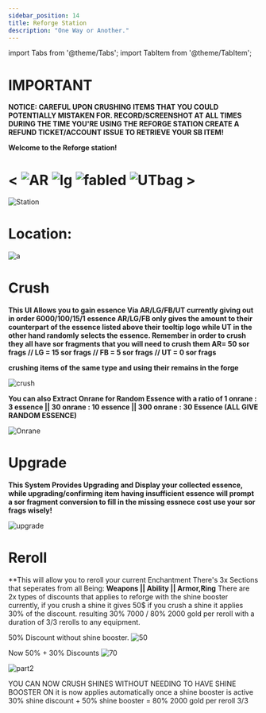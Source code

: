 ```yaml
---
sidebar_position: 14
title: Reforge Station
description: "One Way or Another."
---
```



import Tabs from '@theme/Tabs';
import TabItem from '@theme/TabItem';

<Tabs>
  <TabItem value="Reforge Station" label="Reforge Station" default>



# IMPORTANT


**NOTICE: CAREFUL UPON CRUSHING ITEMS THAT YOU COULD POTENTIALLY MISTAKEN FOR. RECORD/SCREENSHOT AT ALL TIMES DURING THE TIME YOU'RE USING THE REFORGE STATION CREATE A REFUND TICKET/ACCOUNT ISSUE TO RETRIEVE YOUR SB ITEM!**



**Welcome to the Reforge station!**

#  < ![AR](https://cdn.discordapp.com/attachments/1026159786313650256/1045182982090145843/Ancient_Relic_Bag.png)     ![lg](https://cdn.discordapp.com/attachments/1026159786313650256/1045193424116133948/Legendary_Bag.png)       ![fabled](https://cdn.discordapp.com/attachments/1187552567295758487/1204195119478087710/68747470733a2f2f63646e2e646973636f72646170702e636f6d2f6174746163686d656e74732f3832383331343738313739333737393734322f313130383538323632323435373735373730362f4641424c45444241472e706e67_1.png?ex=65d3d919&is=65c16419&hm=070bb11dc03f926309bc7ffab834f63a16aa8fc51082d7cc53c8ca79420812c1&)          ![UTbag](https://cdn.discordapp.com/attachments/1107378591026655272/1107460067399315627/adf.png) >

![Station](https://cdn.discordapp.com/attachments/1187552567295758487/1204192285760167936/image.png?ex=65d3d675&is=65c16175&hm=ff69ae153f806e7862b06fc5f8a9ff785412da074ba0d98ab6f5e95264d3de39&)

# Location:

![a](https://cdn.discordapp.com/attachments/1187552567295758487/1204192170815258694/loc.png?ex=65d3d65a&is=65c1615a&hm=c577ae596febd39101a6b57eb71233060f480ea2abea3c2633ce8ae2d1cd879b&)



  </TabItem>
  <TabItem value="Crush" label="Crush">

# Crush

**This UI Allows you to gain essence Via AR/LG/FB/UT currently giving out in order 6000/100/15/1 essence AR/LG/FB only gives the amount to their counterpart of the essence listed above their tooltip logo while UT in the other hand randomly selects the essence.
Remember in order to crush they all have sor fragments that you will need to crush them AR= 50 sor frags // LG = 15 sor frags // FB = 5 sor frags // UT = 0 sor frags**

**crushing items of the same type and using their remains in the forge**

![crush](https://cdn.discordapp.com/attachments/1187552567295758487/1204203833560141894/Crushing.gif?ex=65d3e136&is=65c16c36&hm=e15745e32c8b4b7d56f8cd712e08dff5135111b1154687ee66462eef75685d4a&)







**You can also Extract Onrane for Random Essence with a ratio of 1 onrane : 3 essence || 30 onrane : 10 essence || 300 onrane : 30 Essence (ALL GIVE RANDOM ESSENCE)** 

![Onrane](https://cdn.discordapp.com/attachments/1187552567295758487/1205393135157518346/image.png?ex=65d834d6&is=65c5bfd6&hm=0be40c42a9cc72da96e84b96fda27ee07c37fd8247aeaac3796b737725fb34b3&)

  </TabItem>
  <TabItem value="Upgrade" label="Upgrade">

# Upgrade

**This System Provides Upgrading and Display your collected essence, while upgrading/confirming item having insufficient essence will prompt a sor fragment conversion to fill in the missing essnece cost use your sor frags wisely!**

  ![upgrade](https://cdn.discordapp.com/attachments/1187552567295758487/1204205389504188486/Upgrade.gif?ex=65d3e2a9&is=65c16da9&hm=fe81b02ce18bad0b6e9a8337ca651d6f18d363b8271c43110024d17c6ec4f3ac&)
  
  </TabItem>
  <TabItem value="Reroll" label="Reroll">

# Reroll

**This will allow you to reroll your current Enchantment There's 3x Sections that seperates from all Being: **Weapons || Ability || Armor,Ring**
There are 2x types of discounts that applies to reforge with the shine booster currently, if you crush a shine it gives 50$ if you crush a shine it applies 30% of the discount. resulting 30% 7000 / 80% 2000 gold per reroll with a duration of 3/3 rerolls to any equipment.

50% Discount without shine booster.
![50](https://cdn.discordapp.com/attachments/1187552567295758487/1204200271597801514/FULL_50percentshinereroll.gif?ex=65d3dde5&is=65c168e5&hm=c9fe54c0291cf67ef14b4c194d8af7f6acbc3d8355188f89e5e5c9f56053bea6&)

Now 50% + 30% Discounts
![70](https://cdn.discordapp.com/attachments/1187552567295758487/1204201139361550386/70_percent_discount_reroll.gif?ex=65d3deb4&is=65c169b4&hm=e47ba9bfea83164e3d0c3aedc5823f1bd9c5c266d3812eddc082248657f0962a&)


![part2](https://cdn.discordapp.com/attachments/1187552567295758487/1204201687145906277/70_percent_discount_reroll_part_2.gif?ex=65d3df37&is=65c16a37&hm=c0d8af4305440f3b35f824a96a956029a07acb5629038f122f36c42ea7966212&)

YOU CAN NOW CRUSH SHINES WITHOUT NEEDING TO HAVE SHINE BOOSTER ON it is now applies automatically once a shine booster is active 30% shine discount + 50% shine booster = 80% 2000 gold per reroll 3/3



</TabItem>
</Tabs>

